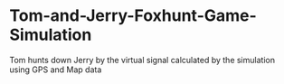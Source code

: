 # Tom-and-Jerry-Foxhunt-Game-Simulation
Tom hunts down Jerry by the virtual signal calculated by the simulation using GPS and Map data
